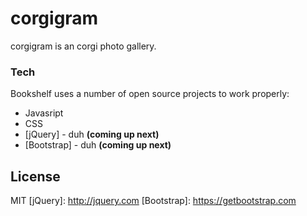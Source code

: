 # corgigram

corgigram is an corgi photo gallery. 

### Tech

Bookshelf uses a number of open source projects to work properly:

* Javasript
* CSS
* [jQuery] - duh **(coming up next)**
* [Bootstrap] - duh **(coming up next)**

License
----

MIT
   [jQuery]: <http://jquery.com>
   [Bootstrap]: <https://getbootstrap.com>
